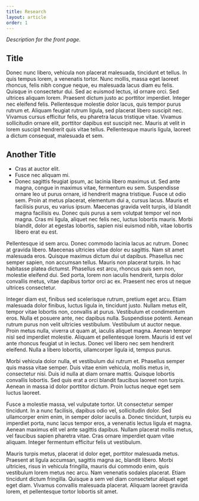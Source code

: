 ```yaml
---
title: Research
layout: article
order: 1
---
```


*Description for the front page.*

## Title

Donec nunc libero, vehicula non placerat malesuada, tincidunt et tellus. In quis tempus lorem, a venenatis tortor. Nunc mollis, massa eget laoreet rhoncus, felis nibh congue neque, eu malesuada lacus diam eu felis. Quisque in consectetur dui. Sed ac euismod lectus, id ornare orci. Sed ultrices aliquam lorem. Praesent dictum justo ac porttitor imperdiet. Integer nec eleifend felis. Pellentesque molestie dolor lacus, quis tempor purus rutrum et. Aliquam feugiat rutrum ligula, sed placerat libero suscipit nec. Vivamus cursus efficitur felis, eu pharetra lacus tristique vitae. Vivamus sollicitudin ornare elit, porttitor dapibus est suscipit nec. Mauris at velit in lorem suscipit hendrerit quis vitae tellus. Pellentesque mauris ligula, laoreet a dictum consequat, malesuada et sem.

## Another Title

- Cras at auctor elit.
- Fusce nec aliquam mi.
- Donec sagittis feugiat ipsum, ac lacinia libero maximus ut. Sed ante magna, congue in maximus vitae, fermentum eu sem. Suspendisse ornare leo ut purus ornare, id hendrerit magna tristique. Fusce ut odio sem. Proin at metus placerat, elementum dui a, cursus lacus. Mauris et facilisis purus, eu varius ipsum. Maecenas gravida velit turpis, id blandit magna facilisis eu. Donec quis purus a sem volutpat tempor vel non magna. Cras mi ligula, aliquet nec felis nec, luctus lobortis mauris. Morbi blandit, dolor at egestas lobortis, sapien nisi euismod nibh, vitae lobortis libero erat eu est.

Pellentesque id sem arcu. Donec commodo lacinia lacus ac rutrum. Donec at gravida libero. Maecenas ultricies vitae dolor eu sagittis. Nam sit amet malesuada eros. Quisque maximus dictum dui ut dapibus. Phasellus nec semper sapien, non accumsan tellus. Mauris non placerat turpis. In hac habitasse platea dictumst. Phasellus est arcu, rhoncus quis sem non, molestie eleifend dui. Sed porta, lorem non iaculis hendrerit, turpis dolor convallis metus, vitae dapibus tortor orci ac ex. Praesent nec eros ut neque ultrices consectetur.

Integer diam est, finibus sed scelerisque rutrum, pretium eget arcu. Etiam malesuada dolor finibus, luctus ligula in, tincidunt justo. Nullam metus elit, tempor vitae lobortis non, convallis at purus. Vestibulum et condimentum eros. Nulla et posuere ante, nec dapibus nulla. Suspendisse potenti. Aenean rutrum purus non velit ultricies vestibulum. Vestibulum ut auctor neque. Proin metus nulla, viverra ut quam at, iaculis aliquet magna. Aenean tempor nisl sed imperdiet molestie. Aliquam et pellentesque lorem. Mauris id est vel ante rhoncus feugiat ut in lectus. Donec vel libero nec sem hendrerit eleifend. Nulla a libero lobortis, ullamcorper ligula id, tempus purus.

Morbi vehicula dolor nulla, et vestibulum dui rutrum et. Phasellus semper quis massa vitae semper. Duis vitae enim vehicula, mollis metus in, consectetur nisi. Duis id nulla at diam ornare mattis. Quisque lobortis convallis lobortis. Sed quis erat a orci blandit faucibus laoreet non turpis. Aenean in massa id dolor porttitor dictum. Proin luctus neque eget sem luctus laoreet.

Fusce a molestie massa, vel vulputate tortor. Ut consectetur semper tincidunt. In a nunc facilisis, dapibus odio vel, sollicitudin dolor. Sed ullamcorper enim enim, in semper dolor iaculis a. Donec tincidunt, turpis eu imperdiet porta, nunc lacus tempor eros, a venenatis lectus ligula et magna. Aenean maximus elit vel ante sagittis dapibus. Nullam placerat mollis metus, vel faucibus sapien pharetra vitae. Cras ornare imperdiet quam vitae aliquam. Integer fermentum efficitur felis ut vestibulum.

Mauris turpis metus, placerat id dolor eget, porttitor malesuada metus. Praesent at ligula accumsan, sagittis magna ac, blandit libero. Morbi ultricies, risus in vehicula fringilla, mauris dui commodo enim, quis vestibulum lorem metus nec arcu. Nam venenatis sodales placerat. Etiam tincidunt dictum fringilla. Quisque a sem vel diam consectetur aliquet eget eget diam. Vivamus convallis malesuada placerat. Aliquam laoreet gravida lorem, et pellentesque tortor lobortis sit amet. 